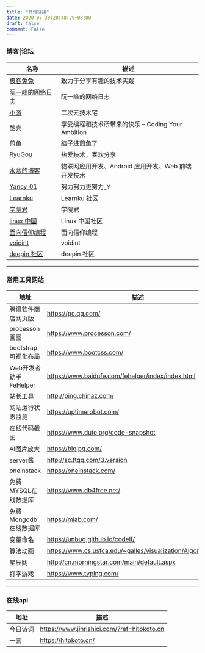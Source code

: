```yaml
---
title: "其他链接"
date: 2020-07-30T20:48:29+08:00
draft: false
comment: False
---
```


### 博客|论坛

| 名称                                                | 描述                                               |
| --------------------------------------------------- | -------------------------------------------------- |
| [极客兔兔](https://geektutu.com/)                   | 致力于分享有趣的技术实践                           |
| [阮一峰的网络日志](http://www.ruanyifeng.com/blog/) | 阮一峰的网络日志                                   |
| [小游](https://xiaoyou66.com)                       | 二次元技术宅                                       |
| [酷壳](https://www.coolshell.cn/)                   | 享受编程和技术所带来的快乐 – Coding Your Ambition  |
| [煎鱼](https://eddycjy.com/)                        | 脑子进煎鱼了                                       |
| [RyuGou](https://i6448038.github.io/)               | 热爱技术，喜欢分享                                 |
| [水寒的博客](https://dp2px.com)                     | 物联网应用开发、Android 应用开发、Web 前端开发技术 |
| [Yancy_01](https://yancc.top/)                      | 努力努力更努力\_Y                                  |
| [Learnku](https://learnku.com/)                     | Learnku 社区                                       |
| [学院君](https://xueyuanjun.com/)                   | 学院君                                             |
| [linux 中国](https://linux.cn/)                     | Linux 中国社区                                     |
| [面向信仰编程](https://draveness.me/)               | 面向信仰编程                                       |
| [voidint](https://voidint.github.io/)               | voidint                                            |
| [deepin 社区](https://bbs.deepin.org/)              | deepin 社区                                        |

---

### 常用工具网站

| 地址 | 描述 |
| --   |  --  | 
| 腾讯软件商店网页版 | https://pc.qq.com/ |
| processon画图 | https://www.processon.com/ |
| bootstrap可视化布局 | https://www.bootcss.com/ |
| Web开发者助手 FeHelper | https://www.baidufe.com/fehelper/index/index.html |
| 站长工具 | http://ping.chinaz.com/ |
| 网站运行状态监测 | https://uptimerobot.com/ |
| 在线代码截图 | https://www.dute.org/code-snapshot |
| AI图片放大 | https://bigjpg.com/ | 
| server酱 | http://sc.ftqq.com/3.version |
| oneinstack | https://oneinstack.com/ |
| 免费MYSQL在线数据库 | https://www.db4free.net/ |
| 免费Mongodb在线数据库 | https://mlab.com/ |
| 变量命名 | https://unbug.github.io/codelf/ |
| 算法动画 | https://www.cs.usfca.edu/~galles/visualization/Algorithms.html |
| 星辰网 | http://cn.morningstar.com/main/default.aspx |
| 打字游戏 | https://www.typing.com/ |

-------

### 在线api
| 地址 | 描述 |
| -- | -- |
| 今日诗词 | https://www.jinrishici.com/?ref=hitokoto.cn |
| 一言 | https://hitokoto.cn/ |